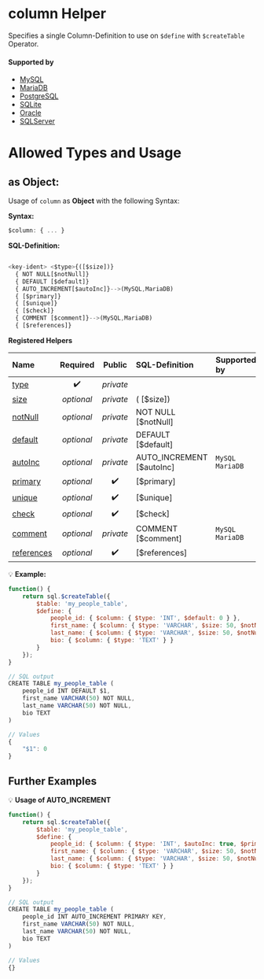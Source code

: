 # column Helper
Specifies a single Column-Definition to use on `$define` with `$createTable` Operator.

#### Supported by
- [MySQL](https://dev.mysql.com/doc/refman/5.7/en/create-table.html)
- [MariaDB](https://mariadb.com/kb/en/library/create-table/)
- [PostgreSQL](https://www.postgresql.org/docs/9.5/static/sql-createtable.html)
- [SQLite](https://sqlite.org/lang_createtable.html)
- [Oracle](https://docs.oracle.com/cd/B19306_01/server.102/b14200/statements_7002.htm)
- [SQLServer](https://docs.microsoft.com/en-us/sql/t-sql/statements/create-table-transact-sql)

# Allowed Types and Usage

## as Object:

Usage of `column` as **Object** with the following Syntax:

**Syntax:**

```javascript
$column: { ... }
```

**SQL-Definition:**
```javascript

<key-ident> <$type>{([$size])}
  { NOT NULL[$notNull]}
  { DEFAULT [$default]}
  { AUTO_INCREMENT[$autoInc]}-->(MySQL,MariaDB)
  { [$primary]}
  { [$unique]}
  { [$check]}
  { COMMENT [$comment]}-->(MySQL,MariaDB)
  { [$references]}

```

**Registered Helpers**

Name|Required|Public|SQL-Definition|Supported by
:---|:------:|:----:|:-------------|:-----------
[type](./private/type/)|:heavy_check_mark:|*private*||
[size](./private/size/)|*optional*|*private*|( [$size])|
[notNull](./private/notNull/)|*optional*|*private*| NOT NULL [$notNull]|
[default](./private/default/)|*optional*|*private*| DEFAULT  [$default]|
[autoInc](./private/autoInc/)|*optional*|*private*| AUTO_INCREMENT [$autoInc]|`MySQL` `MariaDB` 
[primary](../../../helpers/ddl/constraint/primary/)|*optional*|:heavy_check_mark:|  [$primary]|
[unique](../../../helpers/ddl/constraint/unique/)|*optional*|:heavy_check_mark:|  [$unique]|
[check](../../../helpers/ddl/constraint/check/)|*optional*|:heavy_check_mark:|  [$check]|
[comment](./private/comment/)|*optional*|*private*| COMMENT  [$comment]|`MySQL` `MariaDB` 
[references](../../../helpers/ddl/constraint/references/)|*optional*|:heavy_check_mark:|  [$references]|

:bulb: **Example:**
```javascript
function() {
    return sql.$createTable({
        $table: 'my_people_table',
        $define: {
            people_id: { $column: { $type: 'INT', $default: 0 } },
            first_name: { $column: { $type: 'VARCHAR', $size: 50, $notNull: true } },
            last_name: { $column: { $type: 'VARCHAR', $size: 50, $notNull: true } },
            bio: { $column: { $type: 'TEXT' } }
        }
    });
}

// SQL output
CREATE TABLE my_people_table (
    people_id INT DEFAULT $1,
    first_name VARCHAR(50) NOT NULL,
    last_name VARCHAR(50) NOT NULL,
    bio TEXT
)

// Values
{
    "$1": 0
}
```

## Further Examples

:bulb: **Usage of AUTO_INCREMENT**
```javascript
function() {
    return sql.$createTable({
        $table: 'my_people_table',
        $define: {
            people_id: { $column: { $type: 'INT', $autoInc: true, $primary: true } },
            first_name: { $column: { $type: 'VARCHAR', $size: 50, $notNull: true } },
            last_name: { $column: { $type: 'VARCHAR', $size: 50, $notNull: true } },
            bio: { $column: { $type: 'TEXT' } }
        }
    });
}

// SQL output
CREATE TABLE my_people_table (
    people_id INT AUTO_INCREMENT PRIMARY KEY,
    first_name VARCHAR(50) NOT NULL,
    last_name VARCHAR(50) NOT NULL,
    bio TEXT
)

// Values
{}
```

